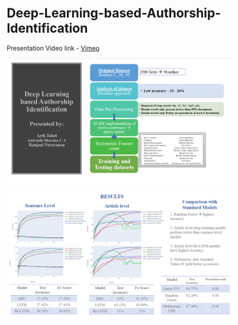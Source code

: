 # Deep-Learning-based-Authorship-Identification

Presentation Video link - [Vimeo](https://vimeo.com/415780627)

![Page1](https://github.com/arthtalati/Deep-Learning-based-Authorship-Identification/blob/master/page1.png)


![Page 2](https://github.com/arthtalati/Deep-Learning-based-Authorship-Identification/blob/master/page2.png)
